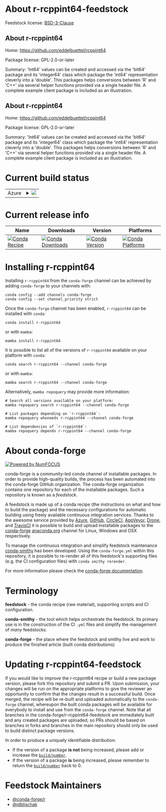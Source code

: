 About r-rcppint64-feedstock
===========================

Feedstock license: [BSD-3-Clause](https://github.com/conda-forge/r-rcppint64-feedstock/blob/main/LICENSE.txt)


About r-rcppint64
-----------------

Home: https://github.com/eddelbuettel/rcppint64

Package license: GPL-2.0-or-later

Summary: 'Int64' values can be created and accessed via the 'bit64' package and its 'integer64' class which package the 'int64' representation cleverly into a 'double'. This packages helps conversions between 'R' and 'C++' via several helper functions provided via a single header file. A complete example client package is included as an illustration.

About r-rcppint64
-----------------

Home: https://github.com/eddelbuettel/rcppint64

Package license: GPL-2.0-or-later

Summary: 'Int64' values can be created and accessed via the 'bit64' package and its 'integer64' class which package the 'int64' representation cleverly into a 'double'. This packages helps conversions between 'R' and 'C++' via several helper functions provided via a single header file. A complete example client package is included as an illustration.

Current build status
====================


<table>
    
  <tr>
    <td>Azure</td>
    <td>
      <details>
        <summary>
          <a href="https://dev.azure.com/conda-forge/feedstock-builds/_build/latest?definitionId=20352&branchName=main">
            <img src="https://dev.azure.com/conda-forge/feedstock-builds/_apis/build/status/r-rcppint64-feedstock?branchName=main">
          </a>
        </summary>
        <table>
          <thead><tr><th>Variant</th><th>Status</th></tr></thead>
          <tbody><tr>
              <td>linux_64_r_base4.3</td>
              <td>
                <a href="https://dev.azure.com/conda-forge/feedstock-builds/_build/latest?definitionId=20352&branchName=main">
                  <img src="https://dev.azure.com/conda-forge/feedstock-builds/_apis/build/status/r-rcppint64-feedstock?branchName=main&jobName=linux&configuration=linux%20linux_64_r_base4.3" alt="variant">
                </a>
              </td>
            </tr><tr>
              <td>linux_64_r_base4.4</td>
              <td>
                <a href="https://dev.azure.com/conda-forge/feedstock-builds/_build/latest?definitionId=20352&branchName=main">
                  <img src="https://dev.azure.com/conda-forge/feedstock-builds/_apis/build/status/r-rcppint64-feedstock?branchName=main&jobName=linux&configuration=linux%20linux_64_r_base4.4" alt="variant">
                </a>
              </td>
            </tr><tr>
              <td>linux_aarch64_r_base4.3</td>
              <td>
                <a href="https://dev.azure.com/conda-forge/feedstock-builds/_build/latest?definitionId=20352&branchName=main">
                  <img src="https://dev.azure.com/conda-forge/feedstock-builds/_apis/build/status/r-rcppint64-feedstock?branchName=main&jobName=linux&configuration=linux%20linux_aarch64_r_base4.3" alt="variant">
                </a>
              </td>
            </tr><tr>
              <td>linux_aarch64_r_base4.4</td>
              <td>
                <a href="https://dev.azure.com/conda-forge/feedstock-builds/_build/latest?definitionId=20352&branchName=main">
                  <img src="https://dev.azure.com/conda-forge/feedstock-builds/_apis/build/status/r-rcppint64-feedstock?branchName=main&jobName=linux&configuration=linux%20linux_aarch64_r_base4.4" alt="variant">
                </a>
              </td>
            </tr><tr>
              <td>linux_ppc64le_r_base4.3</td>
              <td>
                <a href="https://dev.azure.com/conda-forge/feedstock-builds/_build/latest?definitionId=20352&branchName=main">
                  <img src="https://dev.azure.com/conda-forge/feedstock-builds/_apis/build/status/r-rcppint64-feedstock?branchName=main&jobName=linux&configuration=linux%20linux_ppc64le_r_base4.3" alt="variant">
                </a>
              </td>
            </tr><tr>
              <td>linux_ppc64le_r_base4.4</td>
              <td>
                <a href="https://dev.azure.com/conda-forge/feedstock-builds/_build/latest?definitionId=20352&branchName=main">
                  <img src="https://dev.azure.com/conda-forge/feedstock-builds/_apis/build/status/r-rcppint64-feedstock?branchName=main&jobName=linux&configuration=linux%20linux_ppc64le_r_base4.4" alt="variant">
                </a>
              </td>
            </tr><tr>
              <td>osx_64_r_base4.3</td>
              <td>
                <a href="https://dev.azure.com/conda-forge/feedstock-builds/_build/latest?definitionId=20352&branchName=main">
                  <img src="https://dev.azure.com/conda-forge/feedstock-builds/_apis/build/status/r-rcppint64-feedstock?branchName=main&jobName=osx&configuration=osx%20osx_64_r_base4.3" alt="variant">
                </a>
              </td>
            </tr><tr>
              <td>osx_64_r_base4.4</td>
              <td>
                <a href="https://dev.azure.com/conda-forge/feedstock-builds/_build/latest?definitionId=20352&branchName=main">
                  <img src="https://dev.azure.com/conda-forge/feedstock-builds/_apis/build/status/r-rcppint64-feedstock?branchName=main&jobName=osx&configuration=osx%20osx_64_r_base4.4" alt="variant">
                </a>
              </td>
            </tr><tr>
              <td>osx_arm64_r_base4.3</td>
              <td>
                <a href="https://dev.azure.com/conda-forge/feedstock-builds/_build/latest?definitionId=20352&branchName=main">
                  <img src="https://dev.azure.com/conda-forge/feedstock-builds/_apis/build/status/r-rcppint64-feedstock?branchName=main&jobName=osx&configuration=osx%20osx_arm64_r_base4.3" alt="variant">
                </a>
              </td>
            </tr><tr>
              <td>osx_arm64_r_base4.4</td>
              <td>
                <a href="https://dev.azure.com/conda-forge/feedstock-builds/_build/latest?definitionId=20352&branchName=main">
                  <img src="https://dev.azure.com/conda-forge/feedstock-builds/_apis/build/status/r-rcppint64-feedstock?branchName=main&jobName=osx&configuration=osx%20osx_arm64_r_base4.4" alt="variant">
                </a>
              </td>
            </tr><tr>
              <td>win_64_r_base4.3</td>
              <td>
                <a href="https://dev.azure.com/conda-forge/feedstock-builds/_build/latest?definitionId=20352&branchName=main">
                  <img src="https://dev.azure.com/conda-forge/feedstock-builds/_apis/build/status/r-rcppint64-feedstock?branchName=main&jobName=win&configuration=win%20win_64_r_base4.3" alt="variant">
                </a>
              </td>
            </tr><tr>
              <td>win_64_r_base4.4</td>
              <td>
                <a href="https://dev.azure.com/conda-forge/feedstock-builds/_build/latest?definitionId=20352&branchName=main">
                  <img src="https://dev.azure.com/conda-forge/feedstock-builds/_apis/build/status/r-rcppint64-feedstock?branchName=main&jobName=win&configuration=win%20win_64_r_base4.4" alt="variant">
                </a>
              </td>
            </tr>
          </tbody>
        </table>
      </details>
    </td>
  </tr>
</table>

Current release info
====================

| Name | Downloads | Version | Platforms |
| --- | --- | --- | --- |
| [![Conda Recipe](https://img.shields.io/badge/recipe-r--rcppint64-green.svg)](https://anaconda.org/conda-forge/r-rcppint64) | [![Conda Downloads](https://img.shields.io/conda/dn/conda-forge/r-rcppint64.svg)](https://anaconda.org/conda-forge/r-rcppint64) | [![Conda Version](https://img.shields.io/conda/vn/conda-forge/r-rcppint64.svg)](https://anaconda.org/conda-forge/r-rcppint64) | [![Conda Platforms](https://img.shields.io/conda/pn/conda-forge/r-rcppint64.svg)](https://anaconda.org/conda-forge/r-rcppint64) |

Installing r-rcppint64
======================

Installing `r-rcppint64` from the `conda-forge` channel can be achieved by adding `conda-forge` to your channels with:

```
conda config --add channels conda-forge
conda config --set channel_priority strict
```

Once the `conda-forge` channel has been enabled, `r-rcppint64` can be installed with `conda`:

```
conda install r-rcppint64
```

or with `mamba`:

```
mamba install r-rcppint64
```

It is possible to list all of the versions of `r-rcppint64` available on your platform with `conda`:

```
conda search r-rcppint64 --channel conda-forge
```

or with `mamba`:

```
mamba search r-rcppint64 --channel conda-forge
```

Alternatively, `mamba repoquery` may provide more information:

```
# Search all versions available on your platform:
mamba repoquery search r-rcppint64 --channel conda-forge

# List packages depending on `r-rcppint64`:
mamba repoquery whoneeds r-rcppint64 --channel conda-forge

# List dependencies of `r-rcppint64`:
mamba repoquery depends r-rcppint64 --channel conda-forge
```


About conda-forge
=================

[![Powered by
NumFOCUS](https://img.shields.io/badge/powered%20by-NumFOCUS-orange.svg?style=flat&colorA=E1523D&colorB=007D8A)](https://numfocus.org)

conda-forge is a community-led conda channel of installable packages.
In order to provide high-quality builds, the process has been automated into the
conda-forge GitHub organization. The conda-forge organization contains one repository
for each of the installable packages. Such a repository is known as a *feedstock*.

A feedstock is made up of a conda recipe (the instructions on what and how to build
the package) and the necessary configurations for automatic building using freely
available continuous integration services. Thanks to the awesome service provided by
[Azure](https://azure.microsoft.com/en-us/services/devops/), [GitHub](https://github.com/),
[CircleCI](https://circleci.com/), [AppVeyor](https://www.appveyor.com/),
[Drone](https://cloud.drone.io/welcome), and [TravisCI](https://travis-ci.com/)
it is possible to build and upload installable packages to the
[conda-forge](https://anaconda.org/conda-forge) [anaconda.org](https://anaconda.org/)
channel for Linux, Windows and OSX respectively.

To manage the continuous integration and simplify feedstock maintenance
[conda-smithy](https://github.com/conda-forge/conda-smithy) has been developed.
Using the ``conda-forge.yml`` within this repository, it is possible to re-render all of
this feedstock's supporting files (e.g. the CI configuration files) with ``conda smithy rerender``.

For more information please check the [conda-forge documentation](https://conda-forge.org/docs/).

Terminology
===========

**feedstock** - the conda recipe (raw material), supporting scripts and CI configuration.

**conda-smithy** - the tool which helps orchestrate the feedstock.
                   Its primary use is in the construction of the CI ``.yml`` files
                   and simplify the management of *many* feedstocks.

**conda-forge** - the place where the feedstock and smithy live and work to
                  produce the finished article (built conda distributions)


Updating r-rcppint64-feedstock
==============================

If you would like to improve the r-rcppint64 recipe or build a new
package version, please fork this repository and submit a PR. Upon submission,
your changes will be run on the appropriate platforms to give the reviewer an
opportunity to confirm that the changes result in a successful build. Once
merged, the recipe will be re-built and uploaded automatically to the
`conda-forge` channel, whereupon the built conda packages will be available for
everybody to install and use from the `conda-forge` channel.
Note that all branches in the conda-forge/r-rcppint64-feedstock are
immediately built and any created packages are uploaded, so PRs should be based
on branches in forks and branches in the main repository should only be used to
build distinct package versions.

In order to produce a uniquely identifiable distribution:
 * If the version of a package **is not** being increased, please add or increase
   the [``build/number``](https://docs.conda.io/projects/conda-build/en/latest/resources/define-metadata.html#build-number-and-string).
 * If the version of a package **is** being increased, please remember to return
   the [``build/number``](https://docs.conda.io/projects/conda-build/en/latest/resources/define-metadata.html#build-number-and-string)
   back to 0.

Feedstock Maintainers
=====================

* [@conda-forge/r](https://github.com/conda-forge/r/)
* [@jdblischak](https://github.com/jdblischak/)

